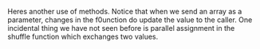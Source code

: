 Heres another use of methods. Notice that when we send an array as a parameter, changes in the f0unction do update the value to the caller.
One incidental thing we have not seen before is parallel assignment in the shuffle function which exchanges two values.
